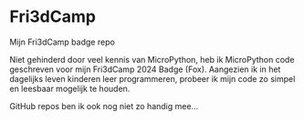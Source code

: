 # Fri3dCamp
Mijn Fri3dCamp badge repo

Niet gehinderd door veel kennis van MicroPython, heb ik MicroPython code geschreven voor mijn Fri3dCamp 2024 Badge (Fox).
Aangezien ik in het dagelijks leven kinderen leer programmeren, probeer ik mijn code zo simpel en leesbaar mogelijk te houden.

GitHub repos ben ik ook nog niet zo handig mee...
